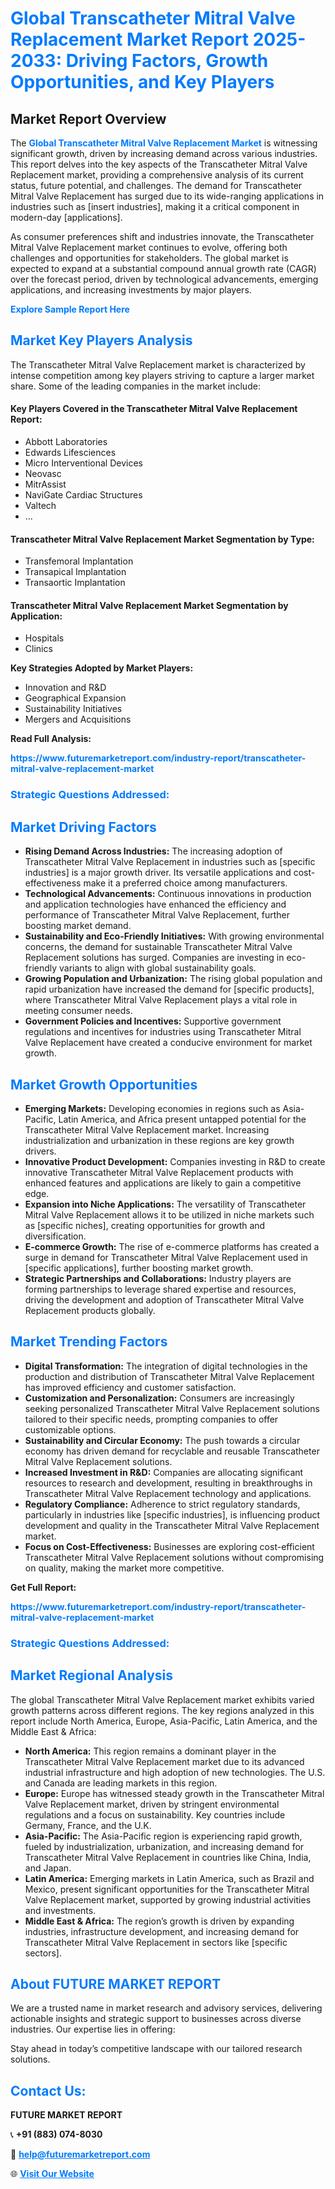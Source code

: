 <h1 style="color: #007BFF;">Global Transcatheter Mitral Valve Replacement Market Report 2025-2033: Driving Factors, Growth Opportunities, and Key Players</h1>

<section id="overview">
<h2>Market Report Overview</h2>
<p>The <a href="https://www.futuremarketreport.com/industry-report/transcatheter-mitral-valve-replacement-market" style="color: #007BFF; text-decoration: none;"><strong>Global Transcatheter Mitral Valve Replacement Market</strong></a> is witnessing significant growth, driven by increasing demand across various industries. This report delves into the key aspects of the Transcatheter Mitral Valve Replacement market, providing a comprehensive analysis of its current status, future potential, and challenges. The demand for Transcatheter Mitral Valve Replacement has surged due to its wide-ranging applications in industries such as [insert industries], making it a critical component in modern-day [applications].</p>
<p>As consumer preferences shift and industries innovate, the Transcatheter Mitral Valve Replacement market continues to evolve, offering both challenges and opportunities for stakeholders. The global market is expected to expand at a substantial compound annual growth rate (CAGR) over the forecast period, driven by technological advancements, emerging applications, and increasing investments by major players.</p>
</section>

<section id="overview">
<p><a href="https://www.futuremarketreport.com/request-sample/reportId=97126" style="color: #007BFF; text-decoration: none;"><strong>Explore Sample Report Here</strong></a></p>
</section>

<section id="key-players">
<h2 style="color: #007BFF;">Market Key Players Analysis</h2>
<p>The Transcatheter Mitral Valve Replacement market is characterized by intense competition among key players striving to capture a larger market share. Some of the leading companies in the market include:</p>
<h4>Key Players Covered in the Transcatheter Mitral Valve Replacement Report:</h4>
<ul><li>Abbott Laboratories</li><li>Edwards Lifesciences</li><li>Micro Interventional Devices</li><li>Neovasc</li><li>MitrAssist</li><li>NaviGate Cardiac Structures</li><li>Valtech</li><li>...</li></ul>
<h4>Transcatheter Mitral Valve Replacement Market Segmentation by Type:</h4>
<ul><li>Transfemoral Implantation</li><li>Transapical Implantation</li><li>Transaortic Implantation</li></ul>

<h4>Transcatheter Mitral Valve Replacement Market Segmentation by Application:</h4>
<ul><li>Hospitals</li><li>Clinics</li></ul>
<p><strong>Key Strategies Adopted by Market Players:</strong></p>
<ul>
<li>Innovation and R&D</li>
<li>Geographical Expansion</li>
<li>Sustainability Initiatives</li>
<li>Mergers and Acquisitions</li>
</ul>
</section>

<section>
<p><strong>Read Full Analysis: </strong></p><a href="https://www.futuremarketreport.com/industry-report/transcatheter-mitral-valve-replacement-market" style="color: #007BFF; text-decoration: none;"><strong>https://www.futuremarketreport.com/industry-report/transcatheter-mitral-valve-replacement-market</strong></a>
<h3 style="color: #007BFF;">Strategic Questions Addressed:</h3>
</section>

<section id="driving-factors">
<h2 style="color: #007BFF;">Market Driving Factors</h2>
<ul>
<li><strong>Rising Demand Across Industries:</strong> The increasing adoption of Transcatheter Mitral Valve Replacement in industries such as [specific industries] is a major growth driver. Its versatile applications and cost-effectiveness make it a preferred choice among manufacturers.</li>
<li><strong>Technological Advancements:</strong> Continuous innovations in production and application technologies have enhanced the efficiency and performance of Transcatheter Mitral Valve Replacement, further boosting market demand.</li>
<li><strong>Sustainability and Eco-Friendly Initiatives:</strong> With growing environmental concerns, the demand for sustainable Transcatheter Mitral Valve Replacement solutions has surged. Companies are investing in eco-friendly variants to align with global sustainability goals.</li>
<li><strong>Growing Population and Urbanization:</strong> The rising global population and rapid urbanization have increased the demand for [specific products], where Transcatheter Mitral Valve Replacement plays a vital role in meeting consumer needs.</li>
<li><strong>Government Policies and Incentives:</strong> Supportive government regulations and incentives for industries using Transcatheter Mitral Valve Replacement have created a conducive environment for market growth.</li>
</ul>
</section>

<section id="growth-opportunities">
<h2 style="color: #007BFF;">Market Growth Opportunities</h2>
<ul>
<li><strong>Emerging Markets:</strong> Developing economies in regions such as Asia-Pacific, Latin America, and Africa present untapped potential for the Transcatheter Mitral Valve Replacement market. Increasing industrialization and urbanization in these regions are key growth drivers.</li>
<li><strong>Innovative Product Development:</strong> Companies investing in R&D to create innovative Transcatheter Mitral Valve Replacement products with enhanced features and applications are likely to gain a competitive edge.</li>
<li><strong>Expansion into Niche Applications:</strong> The versatility of Transcatheter Mitral Valve Replacement allows it to be utilized in niche markets such as [specific niches], creating opportunities for growth and diversification.</li>
<li><strong>E-commerce Growth:</strong> The rise of e-commerce platforms has created a surge in demand for Transcatheter Mitral Valve Replacement used in [specific applications], further boosting market growth.</li>
<li><strong>Strategic Partnerships and Collaborations:</strong> Industry players are forming partnerships to leverage shared expertise and resources, driving the development and adoption of Transcatheter Mitral Valve Replacement products globally.</li>
</ul>
</section>

<section id="trending-factors">
<h2 style="color: #007BFF;">Market Trending Factors</h2>
<ul>
<li><strong>Digital Transformation:</strong> The integration of digital technologies in the production and distribution of Transcatheter Mitral Valve Replacement has improved efficiency and customer satisfaction.</li>
<li><strong>Customization and Personalization:</strong> Consumers are increasingly seeking personalized Transcatheter Mitral Valve Replacement solutions tailored to their specific needs, prompting companies to offer customizable options.</li>
<li><strong>Sustainability and Circular Economy:</strong> The push towards a circular economy has driven demand for recyclable and reusable Transcatheter Mitral Valve Replacement solutions.</li>
<li><strong>Increased Investment in R&D:</strong> Companies are allocating significant resources to research and development, resulting in breakthroughs in Transcatheter Mitral Valve Replacement technology and applications.</li>
<li><strong>Regulatory Compliance:</strong> Adherence to strict regulatory standards, particularly in industries like [specific industries], is influencing product development and quality in the Transcatheter Mitral Valve Replacement market.</li>
<li><strong>Focus on Cost-Effectiveness:</strong> Businesses are exploring cost-efficient Transcatheter Mitral Valve Replacement solutions without compromising on quality, making the market more competitive.</li>
</ul>
</section>

<section>
<p><strong>Get Full Report: </strong></p><a href="https://www.futuremarketreport.com/industry-report/transcatheter-mitral-valve-replacement-market" style="color: #007BFF; text-decoration: none;"><strong>https://www.futuremarketreport.com/industry-report/transcatheter-mitral-valve-replacement-market</strong></a>
<h3 style="color: #007BFF;">Strategic Questions Addressed:</h3>
</section>


<section id="regional-analysis">
<h2 style="color: #007BFF;">Market Regional Analysis</h2>
<p>The global Transcatheter Mitral Valve Replacement market exhibits varied growth patterns across different regions. The key regions analyzed in this report include North America, Europe, Asia-Pacific, Latin America, and the Middle East & Africa:</p>
<ul>
<li><strong>North America:</strong> This region remains a dominant player in the Transcatheter Mitral Valve Replacement market due to its advanced industrial infrastructure and high adoption of new technologies. The U.S. and Canada are leading markets in this region.</li>
<li><strong>Europe:</strong> Europe has witnessed steady growth in the Transcatheter Mitral Valve Replacement market, driven by stringent environmental regulations and a focus on sustainability. Key countries include Germany, France, and the U.K.</li>
<li><strong>Asia-Pacific:</strong> The Asia-Pacific region is experiencing rapid growth, fueled by industrialization, urbanization, and increasing demand for Transcatheter Mitral Valve Replacement in countries like China, India, and Japan.</li>
<li><strong>Latin America:</strong> Emerging markets in Latin America, such as Brazil and Mexico, present significant opportunities for the Transcatheter Mitral Valve Replacement market, supported by growing industrial activities and investments.</li>
<li><strong>Middle East & Africa:</strong> The region’s growth is driven by expanding industries, infrastructure development, and increasing demand for Transcatheter Mitral Valve Replacement in sectors like [specific sectors].</li>
</ul>
</section>

<footer>
<h2 style="color: #007BFF;">About FUTURE MARKET REPORT</h2>
<p>We are a trusted name in market research and advisory services, delivering actionable insights and strategic support to businesses across diverse industries. Our expertise lies in offering:</p>

<p>Stay ahead in today’s competitive landscape with our tailored research solutions.</p>

<h2 style="color: #007BFF;">Contact Us:</h2>
<p><strong>FUTURE MARKET REPORT</strong></p>
<p>📞 <strong>+91 (883) 074-8030</strong></p>
<p>📧 <strong><a href="mailto:help@futuremarketreport.com" style="color: #007BFF;">help@futuremarketreport.com</a></strong></p>
<p>🌐 <strong><a href="https://www.futuremarketreport.com/" style="color: #007BFF;">Visit Our Website</a></strong></p>
</footer>